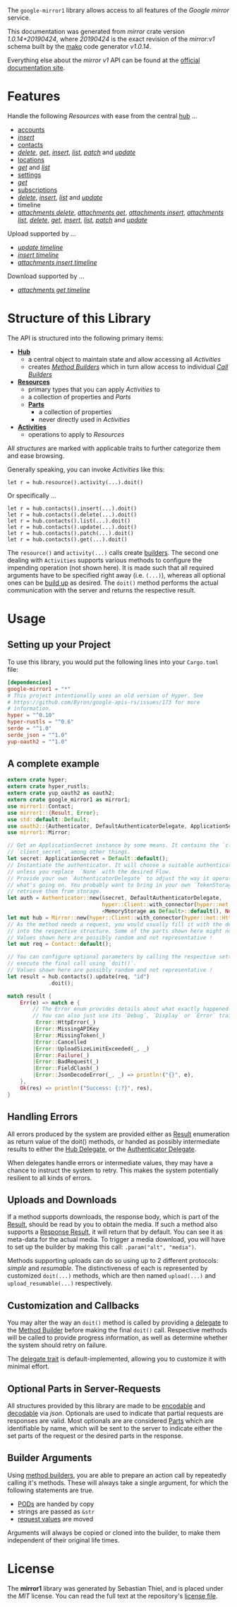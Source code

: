 <!---
DO NOT EDIT !
This file was generated automatically from 'src/mako/api/README.md.mako'
DO NOT EDIT !
-->
The `google-mirror1` library allows access to all features of the *Google mirror* service.

This documentation was generated from *mirror* crate version *1.0.14+20190424*, where *20190424* is the exact revision of the *mirror:v1* schema built by the [mako](http://www.makotemplates.org/) code generator *v1.0.14*.

Everything else about the *mirror* *v1* API can be found at the
[official documentation site](https://developers.google.com/glass).
# Features

Handle the following *Resources* with ease from the central [hub](https://docs.rs/google-mirror1/1.0.14+20190424/google_mirror1/struct.Mirror.html) ... 

* [accounts](https://docs.rs/google-mirror1/1.0.14+20190424/google_mirror1/struct.Account.html)
 * [*insert*](https://docs.rs/google-mirror1/1.0.14+20190424/google_mirror1/struct.AccountInsertCall.html)
* [contacts](https://docs.rs/google-mirror1/1.0.14+20190424/google_mirror1/struct.Contact.html)
 * [*delete*](https://docs.rs/google-mirror1/1.0.14+20190424/google_mirror1/struct.ContactDeleteCall.html), [*get*](https://docs.rs/google-mirror1/1.0.14+20190424/google_mirror1/struct.ContactGetCall.html), [*insert*](https://docs.rs/google-mirror1/1.0.14+20190424/google_mirror1/struct.ContactInsertCall.html), [*list*](https://docs.rs/google-mirror1/1.0.14+20190424/google_mirror1/struct.ContactListCall.html), [*patch*](https://docs.rs/google-mirror1/1.0.14+20190424/google_mirror1/struct.ContactPatchCall.html) and [*update*](https://docs.rs/google-mirror1/1.0.14+20190424/google_mirror1/struct.ContactUpdateCall.html)
* [locations](https://docs.rs/google-mirror1/1.0.14+20190424/google_mirror1/struct.Location.html)
 * [*get*](https://docs.rs/google-mirror1/1.0.14+20190424/google_mirror1/struct.LocationGetCall.html) and [*list*](https://docs.rs/google-mirror1/1.0.14+20190424/google_mirror1/struct.LocationListCall.html)
* [settings](https://docs.rs/google-mirror1/1.0.14+20190424/google_mirror1/struct.Setting.html)
 * [*get*](https://docs.rs/google-mirror1/1.0.14+20190424/google_mirror1/struct.SettingGetCall.html)
* [subscriptions](https://docs.rs/google-mirror1/1.0.14+20190424/google_mirror1/struct.Subscription.html)
 * [*delete*](https://docs.rs/google-mirror1/1.0.14+20190424/google_mirror1/struct.SubscriptionDeleteCall.html), [*insert*](https://docs.rs/google-mirror1/1.0.14+20190424/google_mirror1/struct.SubscriptionInsertCall.html), [*list*](https://docs.rs/google-mirror1/1.0.14+20190424/google_mirror1/struct.SubscriptionListCall.html) and [*update*](https://docs.rs/google-mirror1/1.0.14+20190424/google_mirror1/struct.SubscriptionUpdateCall.html)
* timeline
 * [*attachments delete*](https://docs.rs/google-mirror1/1.0.14+20190424/google_mirror1/struct.TimelineAttachmentDeleteCall.html), [*attachments get*](https://docs.rs/google-mirror1/1.0.14+20190424/google_mirror1/struct.TimelineAttachmentGetCall.html), [*attachments insert*](https://docs.rs/google-mirror1/1.0.14+20190424/google_mirror1/struct.TimelineAttachmentInsertCall.html), [*attachments list*](https://docs.rs/google-mirror1/1.0.14+20190424/google_mirror1/struct.TimelineAttachmentListCall.html), [*delete*](https://docs.rs/google-mirror1/1.0.14+20190424/google_mirror1/struct.TimelineDeleteCall.html), [*get*](https://docs.rs/google-mirror1/1.0.14+20190424/google_mirror1/struct.TimelineGetCall.html), [*insert*](https://docs.rs/google-mirror1/1.0.14+20190424/google_mirror1/struct.TimelineInsertCall.html), [*list*](https://docs.rs/google-mirror1/1.0.14+20190424/google_mirror1/struct.TimelineListCall.html), [*patch*](https://docs.rs/google-mirror1/1.0.14+20190424/google_mirror1/struct.TimelinePatchCall.html) and [*update*](https://docs.rs/google-mirror1/1.0.14+20190424/google_mirror1/struct.TimelineUpdateCall.html)


Upload supported by ...

* [*update timeline*](https://docs.rs/google-mirror1/1.0.14+20190424/google_mirror1/struct.TimelineUpdateCall.html)
* [*insert timeline*](https://docs.rs/google-mirror1/1.0.14+20190424/google_mirror1/struct.TimelineInsertCall.html)
* [*attachments insert timeline*](https://docs.rs/google-mirror1/1.0.14+20190424/google_mirror1/struct.TimelineAttachmentInsertCall.html)

Download supported by ...

* [*attachments get timeline*](https://docs.rs/google-mirror1/1.0.14+20190424/google_mirror1/struct.TimelineAttachmentGetCall.html)



# Structure of this Library

The API is structured into the following primary items:

* **[Hub](https://docs.rs/google-mirror1/1.0.14+20190424/google_mirror1/struct.Mirror.html)**
    * a central object to maintain state and allow accessing all *Activities*
    * creates [*Method Builders*](https://docs.rs/google-mirror1/1.0.14+20190424/google_mirror1/trait.MethodsBuilder.html) which in turn
      allow access to individual [*Call Builders*](https://docs.rs/google-mirror1/1.0.14+20190424/google_mirror1/trait.CallBuilder.html)
* **[Resources](https://docs.rs/google-mirror1/1.0.14+20190424/google_mirror1/trait.Resource.html)**
    * primary types that you can apply *Activities* to
    * a collection of properties and *Parts*
    * **[Parts](https://docs.rs/google-mirror1/1.0.14+20190424/google_mirror1/trait.Part.html)**
        * a collection of properties
        * never directly used in *Activities*
* **[Activities](https://docs.rs/google-mirror1/1.0.14+20190424/google_mirror1/trait.CallBuilder.html)**
    * operations to apply to *Resources*

All *structures* are marked with applicable traits to further categorize them and ease browsing.

Generally speaking, you can invoke *Activities* like this:

```Rust,ignore
let r = hub.resource().activity(...).doit()
```

Or specifically ...

```ignore
let r = hub.contacts().insert(...).doit()
let r = hub.contacts().delete(...).doit()
let r = hub.contacts().list(...).doit()
let r = hub.contacts().update(...).doit()
let r = hub.contacts().patch(...).doit()
let r = hub.contacts().get(...).doit()
```

The `resource()` and `activity(...)` calls create [builders][builder-pattern]. The second one dealing with `Activities` 
supports various methods to configure the impending operation (not shown here). It is made such that all required arguments have to be 
specified right away (i.e. `(...)`), whereas all optional ones can be [build up][builder-pattern] as desired.
The `doit()` method performs the actual communication with the server and returns the respective result.

# Usage

## Setting up your Project

To use this library, you would put the following lines into your `Cargo.toml` file:

```toml
[dependencies]
google-mirror1 = "*"
# This project intentionally uses an old version of Hyper. See
# https://github.com/Byron/google-apis-rs/issues/173 for more
# information.
hyper = "^0.10"
hyper-rustls = "^0.6"
serde = "^1.0"
serde_json = "^1.0"
yup-oauth2 = "^1.0"
```

## A complete example

```Rust
extern crate hyper;
extern crate hyper_rustls;
extern crate yup_oauth2 as oauth2;
extern crate google_mirror1 as mirror1;
use mirror1::Contact;
use mirror1::{Result, Error};
use std::default::Default;
use oauth2::{Authenticator, DefaultAuthenticatorDelegate, ApplicationSecret, MemoryStorage};
use mirror1::Mirror;

// Get an ApplicationSecret instance by some means. It contains the `client_id` and 
// `client_secret`, among other things.
let secret: ApplicationSecret = Default::default();
// Instantiate the authenticator. It will choose a suitable authentication flow for you, 
// unless you replace  `None` with the desired Flow.
// Provide your own `AuthenticatorDelegate` to adjust the way it operates and get feedback about 
// what's going on. You probably want to bring in your own `TokenStorage` to persist tokens and
// retrieve them from storage.
let auth = Authenticator::new(&secret, DefaultAuthenticatorDelegate,
                              hyper::Client::with_connector(hyper::net::HttpsConnector::new(hyper_rustls::TlsClient::new())),
                              <MemoryStorage as Default>::default(), None);
let mut hub = Mirror::new(hyper::Client::with_connector(hyper::net::HttpsConnector::new(hyper_rustls::TlsClient::new())), auth);
// As the method needs a request, you would usually fill it with the desired information
// into the respective structure. Some of the parts shown here might not be applicable !
// Values shown here are possibly random and not representative !
let mut req = Contact::default();

// You can configure optional parameters by calling the respective setters at will, and
// execute the final call using `doit()`.
// Values shown here are possibly random and not representative !
let result = hub.contacts().update(req, "id")
             .doit();

match result {
    Err(e) => match e {
        // The Error enum provides details about what exactly happened.
        // You can also just use its `Debug`, `Display` or `Error` traits
         Error::HttpError(_)
        |Error::MissingAPIKey
        |Error::MissingToken(_)
        |Error::Cancelled
        |Error::UploadSizeLimitExceeded(_, _)
        |Error::Failure(_)
        |Error::BadRequest(_)
        |Error::FieldClash(_)
        |Error::JsonDecodeError(_, _) => println!("{}", e),
    },
    Ok(res) => println!("Success: {:?}", res),
}

```
## Handling Errors

All errors produced by the system are provided either as [Result](https://docs.rs/google-mirror1/1.0.14+20190424/google_mirror1/enum.Result.html) enumeration as return value of 
the doit() methods, or handed as possibly intermediate results to either the 
[Hub Delegate](https://docs.rs/google-mirror1/1.0.14+20190424/google_mirror1/trait.Delegate.html), or the [Authenticator Delegate](https://docs.rs/yup-oauth2/*/yup_oauth2/trait.AuthenticatorDelegate.html).

When delegates handle errors or intermediate values, they may have a chance to instruct the system to retry. This 
makes the system potentially resilient to all kinds of errors.

## Uploads and Downloads
If a method supports downloads, the response body, which is part of the [Result](https://docs.rs/google-mirror1/1.0.14+20190424/google_mirror1/enum.Result.html), should be
read by you to obtain the media.
If such a method also supports a [Response Result](https://docs.rs/google-mirror1/1.0.14+20190424/google_mirror1/trait.ResponseResult.html), it will return that by default.
You can see it as meta-data for the actual media. To trigger a media download, you will have to set up the builder by making
this call: `.param("alt", "media")`.

Methods supporting uploads can do so using up to 2 different protocols: 
*simple* and *resumable*. The distinctiveness of each is represented by customized 
`doit(...)` methods, which are then named `upload(...)` and `upload_resumable(...)` respectively.

## Customization and Callbacks

You may alter the way an `doit()` method is called by providing a [delegate](https://docs.rs/google-mirror1/1.0.14+20190424/google_mirror1/trait.Delegate.html) to the 
[Method Builder](https://docs.rs/google-mirror1/1.0.14+20190424/google_mirror1/trait.CallBuilder.html) before making the final `doit()` call. 
Respective methods will be called to provide progress information, as well as determine whether the system should 
retry on failure.

The [delegate trait](https://docs.rs/google-mirror1/1.0.14+20190424/google_mirror1/trait.Delegate.html) is default-implemented, allowing you to customize it with minimal effort.

## Optional Parts in Server-Requests

All structures provided by this library are made to be [encodable](https://docs.rs/google-mirror1/1.0.14+20190424/google_mirror1/trait.RequestValue.html) and 
[decodable](https://docs.rs/google-mirror1/1.0.14+20190424/google_mirror1/trait.ResponseResult.html) via *json*. Optionals are used to indicate that partial requests are responses 
are valid.
Most optionals are are considered [Parts](https://docs.rs/google-mirror1/1.0.14+20190424/google_mirror1/trait.Part.html) which are identifiable by name, which will be sent to 
the server to indicate either the set parts of the request or the desired parts in the response.

## Builder Arguments

Using [method builders](https://docs.rs/google-mirror1/1.0.14+20190424/google_mirror1/trait.CallBuilder.html), you are able to prepare an action call by repeatedly calling it's methods.
These will always take a single argument, for which the following statements are true.

* [PODs][wiki-pod] are handed by copy
* strings are passed as `&str`
* [request values](https://docs.rs/google-mirror1/1.0.14+20190424/google_mirror1/trait.RequestValue.html) are moved

Arguments will always be copied or cloned into the builder, to make them independent of their original life times.

[wiki-pod]: http://en.wikipedia.org/wiki/Plain_old_data_structure
[builder-pattern]: http://en.wikipedia.org/wiki/Builder_pattern
[google-go-api]: https://github.com/google/google-api-go-client

# License
The **mirror1** library was generated by Sebastian Thiel, and is placed 
under the *MIT* license.
You can read the full text at the repository's [license file][repo-license].

[repo-license]: https://github.com/Byron/google-apis-rsblob/master/LICENSE.md
